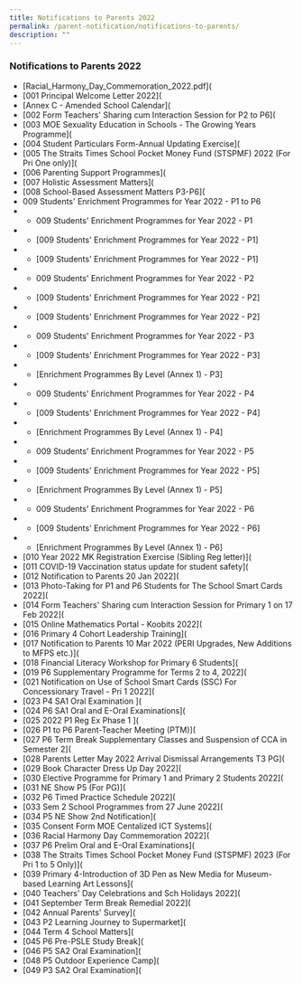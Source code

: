 ```yaml
---
title: Notifications to Parents 2022
permalink: /parent-notification/notifications-to-parents/
description: ""
---
```

### **Notifications to Parents 2022**

* [Racial\_Harmony\_Day\_Commemoration\_2022.pdf](
* [001 Principal Welcome Letter 2022](
* [Annex C - Amended School Calendar](
* [002 Form Teachers' Sharing cum Interaction Session for P2 to P6](
* [003 MOE Sexuality Education in Schools - The Growing Years Programme](
* [004 Student Particulars Form-Annual Updating Exercise](
* [005 The Straits Times School Pocket Money Fund (STSPMF) 2022 (For Pri One only)](
* [006 Parenting Support Programmes](
* [007 Holistic Assessment Matters](
* [008 School-Based Assessment Matters P3-P6](
* 009 Students' Enrichment Programmes for Year 2022 - P1 to P6
* * 009 Students' Enrichment Programmes for Year 2022 - P1
* - [009 Students' Enrichment Programmes for Year 2022 - P1]
* - [009 Students' Enrichment Programmes for Year 2022 - P1]
* * 009 Students' Enrichment Programmes for Year 2022 - P2
* - [009 Students' Enrichment Programmes for Year 2022 - P2]
* - [009 Students' Enrichment Programmes for Year 2022 - P2]
* * 009 Students' Enrichment Programmes for Year 2022 - P3
* - [009 Students' Enrichment Programmes for Year 2022 - P3]
* - [Enrichment Programmes By Level (Annex 1) - P3]
* * 009 Students' Enrichment Programmes for Year 2022 - P4
* - [009 Students' Enrichment Programmes for Year 2022 - P4]
* - [Enrichment Programmes By Level (Annex 1) - P4]
* * 009 Students' Enrichment Programmes for Year 2022 - P5
* - [009 Students' Enrichment Programmes for Year 2022 - P5]
* - [Enrichment Programmes By Level (Annex 1) - P5]
* * 009 Students' Enrichment Programmes for Year 2022 - P6 
* - [009 Students' Enrichment Programmes for Year 2022 - P6]
* - [Enrichment Programmes By Level (Annex 1) - P6]
* [010 Year 2022 MK Registration Exercise (Sibling Reg letter)](
* [011 COVID-19 Vaccination status update for student safety](
* [012 Notification to Parents 20 Jan 2022](
* [013 Photo-Taking for P1 and P6 Students for The School Smart Cards 2022](
* [014 Form Teachers' Sharing cum Interaction Session for Primary 1 on 17 Feb 2022](
* [015 Online Mathematics Portal - Koobits 2022](
* [016 Primary 4 Cohort Leadership Training](
* [017 Notification to Parents 10 Mar 2022 (PERI Upgrades, New Additions to MFPS etc.)](
* [018 Financial Literacy Workshop for Primary 6 Students](
* [019 P6 Supplementary Programme for Terms 2 to 4, 2022](
* [021 Notification on Use of School Smart Cards (SSC) For Concessionary Travel - Pri 1 2022](
* [023 P4 SA1 Oral Examination ](
* [024 P6 SA1 Oral and E-Oral Examinations](
* [025 2022 P1 Reg Ex Phase 1 ](
* [026 P1 to P6 Parent-Teacher Meeting (PTM)](
* [027 P6 Term Break Supplementary Classes and Suspension of CCA in Semester 2](
* [028 Parents Letter May 2022 Arrival Dismissal Arrangements T3 PG](
* [029 Book Character Dress Up Day 2022](
* [030 Elective Programme for Primary 1 and Primary 2 Students 2022](
* [031 NE Show P5 (For PG)](
* [032 P6 Timed Practice Schedule 2022](
* [033 Sem 2 School Programmes from 27 June 2022](
* [034 P5 NE Show 2nd Notification](
* [035 Consent Form MOE Centalized ICT Systems](
* [036 Racial Harmony Day Commemoration 2022](
* [037 P6 Prelim Oral and E-Oral Examinations](
* [038 The Straits Times School Pocket Money Fund (STSPMF) 2023 (For Pri 1 to 5 Only)](
* [039 Primary 4-Introduction of 3D Pen as New Media for Museum-based Learning Art Lessons](
* [040 Teachers' Day Celebrations and Sch Holidays 2022](
* [041 September Term Break Remedial 2022](
* [042 Annual Parents' Survey](
* [043 P2 Learning Journey to Supermarket](
* [044 Term 4 School Matters](
* [045 P6 Pre-PSLE Study Break](
* [046 P5 SA2 Oral Examination](
* [048 P5 Outdoor Experience Camp](
* [049 P3 SA2 Oral Examination](